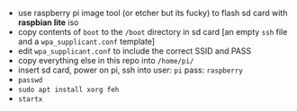 + use raspberry pi image tool (or etcher but its fucky) to flash sd card with **raspbian lite** iso
+ copy contents of `boot` to the `/boot` directory in sd card [an empty `ssh` file and a `wpa_supplicant.conf` template]
+ edit `wpa_supplicant.conf` to include the correct SSID and PASS
+ copy everything else in this repo into `/home/pi/`
+ insert sd card, power on pi, ssh into user: `pi` pass: `raspberry`
+ `passwd`
+ `sudo apt install xorg feh`
+ `startx`
